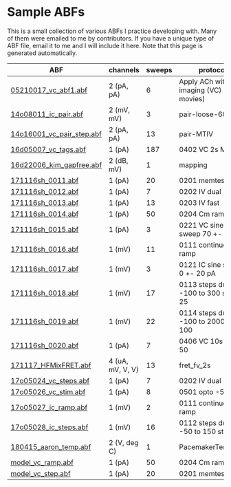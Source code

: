 # Sample ABFs

This is a small collection of various ABFs I practice developing with. Many of them were emailed to me by contributors. If you have a unique type of ABF file, email it to me and I will include it here. Note that this page is generated automatically.

ABF | channels | sweeps | protocol
---|---|---|---
[05210017_vc_abf1.abf](headers/05210017_vc_abf1.md)|2 (pA, pA)|6|Apply ACh with imaging (VC) 2 (no movies)
[14o08011_ic_pair.abf](headers/14o08011_ic_pair.md)|2 (mV, mV)|3|pair-loose-60
[14o16001_vc_pair_step.abf](headers/14o16001_vc_pair_step.md)|2 (pA, pA)|13|pair-MTIV
[16d05007_vc_tags.abf](headers/16d05007_vc_tags.md)|1 (pA)|187|0402 VC 2s MT-50
[16d22006_kim_gapfree.abf](headers/16d22006_kim_gapfree.md)|2 (dB, mV)|1|mapping
[171116sh_0011.abf](headers/171116sh_0011.md)|1 (pA)|20|0201 memtest
[171116sh_0012.abf](headers/171116sh_0012.md)|1 (pA)|7|0202 IV dual
[171116sh_0013.abf](headers/171116sh_0013.md)|1 (pA)|13|0203 IV fast
[171116sh_0014.abf](headers/171116sh_0014.md)|1 (pA)|50|0204 Cm ramp
[171116sh_0015.abf](headers/171116sh_0015.md)|1 (pA)|3|0221 VC sine sweep 70 +- 5 mV
[171116sh_0016.abf](headers/171116sh_0016.md)|1 (mV)|11|0111 continuous ramp
[171116sh_0017.abf](headers/171116sh_0017.md)|1 (mV)|3|0121 IC sine sweep 0 +- 20 pA
[171116sh_0018.abf](headers/171116sh_0018.md)|1 (mV)|17|0113 steps dual -100 to 300 step 25
[171116sh_0019.abf](headers/171116sh_0019.md)|1 (mV)|22|0114 steps dual -100 to 2000 step 100
[171116sh_0020.abf](headers/171116sh_0020.md)|1 (pA)|7|0406 VC 10s MT-50
[171117_HFMixFRET.abf](headers/171117_HFMixFRET.md)|4 (uA, mV, V, V)|13|fret_fv_2s
[17o05024_vc_steps.abf](headers/17o05024_vc_steps.md)|1 (pA)|7|0202 IV dual
[17o05026_vc_stim.abf](headers/17o05026_vc_stim.md)|1 (pA)|8|0501 opto -50
[17o05027_ic_ramp.abf](headers/17o05027_ic_ramp.md)|1 (mV)|2|0111 continuous ramp
[17o05028_ic_steps.abf](headers/17o05028_ic_steps.md)|1 (mV)|16|0112 steps dual -50 to 150 step 10
[180415_aaron_temp.abf](headers/180415_aaron_temp.md)|2 (V, deg C)|1|PacemakerTempTest
[model_vc_ramp.abf](headers/model_vc_ramp.md)|1 (pA)|50|0204 Cm ramp
[model_vc_step.abf](headers/model_vc_step.md)|1 (pA)|20|0201 memtest
